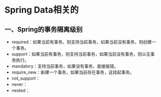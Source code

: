 # Spring Data相关的

## 一、Spring的事务隔离级别

* required：如果当前有事务，则支持当前事务，如果当前没有事务，则创建一个事务。
* support：如果当前有事务，则支持当前事务，如果当前没有事务，则以无事务执行。
* mandatory：支持当前事务，如果没有事务，直接报错。
* require_new：新建一个事务，如果当前存在事务，这挂起事务。
* not_support：
* never：
* nested：